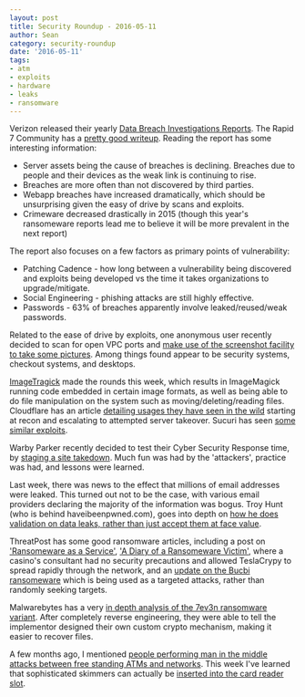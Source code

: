 ```yaml
---
layout: post
title: Security Roundup - 2016-05-11
author: Sean
category: security-roundup
date: '2016-05-11'
tags:
- atm
- exploits
- hardware
- leaks
- ransomware
---
```


Verizon released their yearly [Data Breach Investigations Reports](http://vz.to/220k9F0). The Rapid 7 Community has a [pretty good writeup](http://bit.ly/23KcCte). Reading the report has some interesting information:

- Server assets being the cause of breaches is declining. Breaches due to people and their devices as the weak link is continuing to rise.
- Breaches are more often than not discovered by third parties.
- Webapp breaches have increased dramatically, which should be unsurprising given the easy of drive by scans and exploits.
- Crimeware decreased drastically in 2015 (though this year's ransomeware reports lead me to believe it will be more prevalent in the next report)
 
The report also focuses on a few factors as primary points of vulnerability:

- Patching Cadence - how long between a vulnerability being discovered and exploits being developed vs the time it takes organizations to upgrade/mitigate.
- Social Engineering - phishing attacks are still highly effective.
- Passwords - 63% of breaches apparently involve leaked/reused/weak passwords.

Related to the ease of drive by exploits, one anonymous user recently decided to scan for open VPC ports and [make use of the screenshot facility to take some pictures](http://bit.ly/1Tbd014). Among things found appear to be security systems, checkout systems, and desktops.

[ImageTragick](http://bit.ly/1VT6Kyx) made the rounds this week, which results in ImageMagick running code embedded in certain image formats, as well as being able to do file manipulation on the system such as moving/deleting/reading files. Cloudflare has an article [detailing usages they have seen in the wild](http://bit.ly/1QYxp4L) starting at recon and escalating to attempted server takeover. Sucuri has seen [some similar exploits](http://bit.ly/1YlJsiG).

Warby Parker recently decided to test their Cyber Security Response time, by [staging a site takedown](http://bit.ly/1QWzNco). Much fun was had by the 'attackers', practice was had, and lessons were learned.

Last week, there was news to the effect that millions of email addresses were leaked. This turned out not to be the case, with various email providers declaring the majority of the information was bogus. Troy Hunt (who is behind haveibeenpwned.com), goes into depth on [how he does validation on data leaks, rather than just accept them at face value](http://bit.ly/1ObLUHY).

ThreatPost has some good ransomware articles, including a post on ['Ransomeware as a Service'](http://bit.ly/1USC7Ii), ['A Diary of a Ransomeware Victim'](https://threatpost.com/diary-of-a-ransomware-victim/117877/), where a casino's consultant had no security precautions and allowed TeslaCrypy to spread rapidly through the network, and an [update on the Bucbi ransomeware](http://bit.ly/1QYulWp) which is being used as a targeted attacks, rather than randomly seeking targets.

Malwarebytes has a very [in depth analysis of the 7ev3n ransomware variant](http://bit.ly/21OM3Uf). After completely reverse engineering, they were able to tell the implementor designed their own custom crypto mechanism, making it easier to recover files.

A few months ago, I mentioned [people performing man in the middle attacks between free standing ATMs and networks](https://seanstoppable.github.io/2016/02/10/security-roundup-2016-02-10). This week I've learned that sophisticated skimmers can actually be [inserted into the card reader slot](http://bit.ly/24L1TRx).

